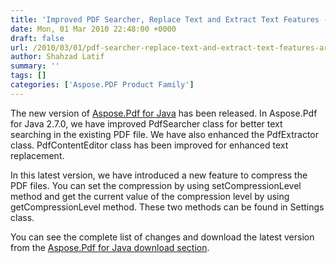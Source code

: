 ```yaml
---
title: 'Improved PDF Searcher, Replace Text and Extract Text Features - Java'
date: Mon, 01 Mar 2010 22:48:00 +0000
draft: false
url: /2010/03/01/pdf-searcher-replace-text-and-extract-text-features-are-improved-in-aspose-pdf-kit-for-java/
author: Shahzad Latif
summary: ''
tags: []
categories: ['Aspose.PDF Product Family']
---
```


The new version of [Aspose.Pdf for Java][1] has been released. In Aspose.Pdf for Java 2.7.0, we have improved PdfSearcher class for better text searching in the existing PDF file. We have also enhanced the PdfExtractor class. PdfContentEditor class has been improved for enhanced text replacement.

In this latest version, we have introduced a new feature to compress the PDF files. You can set the compression by using setCompressionLevel method and get the current value of the compression level by using getCompressionLevel method. These two methods can be found in Settings class.

You can see the complete list of changes and download the latest version from the [Aspose.Pdf for Java download section][2].




[1]: https://products.aspose.com/pdf/java
[2]: https://downloads.aspose.com/pdf/net




